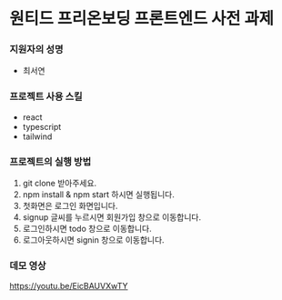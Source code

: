 # 원티드 프리온보딩 프론트엔드 사전 과제

### 지원자의 성명
- 최서연

### 프로젝트 사용 스킬
- react
- typescript
- tailwind

### 프로젝트의 실행 방법
1. git clone 받아주세요.
2. npm install & npm start 하시면 실행됩니다.
3. 첫화면은 로그인 화면입니다.
4. signup 글씨를 누르시면 회원가입 창으로 이동합니다.
5. 로그인하시면 todo 창으로 이동합니다.
6. 로그아웃하시면 signin 창으로 이동합니다.

### 데모 영상
https://youtu.be/EicBAUVXwTY 
